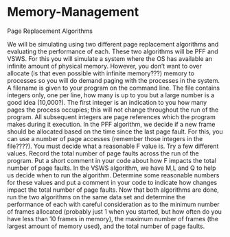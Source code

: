 # Memory-Management
Page Replacement Algorithms

We will be simulating using two different page replacement algorithms and evaluating the performance of each. These two algorithms will be PFF and VSWS.  For this you will simulate a system where the OS has available an infinite amount of physical memory.  However, you don’t want to over allocate (is that even possible with infinite memory???) memory to processes so you will do demand paging with the processes in the system.
A filename is given to your program on the command line.  The file contains integers only, one per line, how many is up to you but a large number is a good idea (10,000?).  The first integer is an indication to you how many pages the process occupies; this will not change throughout the run of the program.  All subsequent integers are page references which the program makes during it execution.
In the PFF algorithm, we decide if a new frame should be allocated based on the time since the last page fault.  For this, you can use a number of page accesses (remember those integers in the file????).  You must decide what a reasonable F value is.  Try a few different values.  Record the total number of page faults across the run of the program.  Put a short comment in your code about how F impacts the total number of page faults.
In the VSWS algorithm, we have M,L and Q to help us decide when to run the algorithm.  Determine some reasonable numbers for these values and put a comment in your code to indicate how changes impact the total number of page faults.
Now that both algorithms are done, run the two algorithms on the same data set and determine the performance of each with careful consideration as to the minimum number of frames allocated (probably just 1 when you started, but how often do you have less than 10 frames in memory), the maximum number of frames (the largest amount of memory used), and the total number of page faults.
